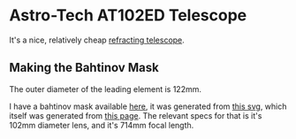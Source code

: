 # Astro-Tech AT102ED Telescope

It's a nice, relatively cheap [refracting telescope](https://www.astronomics.com/astro-tech-at102ed-4-f-7-ed-refractor-ota.html).

## Making the Bahtinov Mask

The outer diameter of the leading element is 122mm.

I have a bahtinov mask available [here](bahtinov.stl), it was generated from [this svg](bahtinov.svg), which itself was generated from <a href="http://astrojargon.net/MaskGen.aspx" data-proofer-ignore>this page</a>. The relevant specs for that is it's 102mm diameter lens, and it's 714mm focal length.
